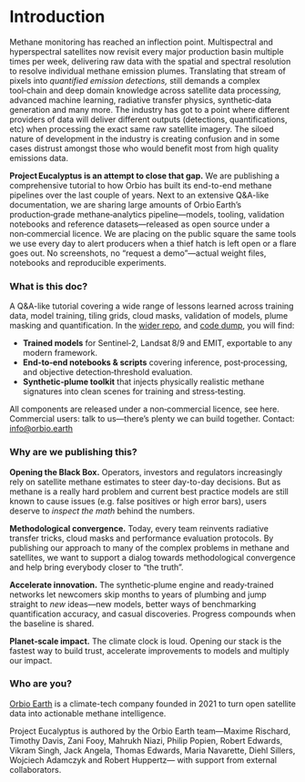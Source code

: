 # Introduction


Methane monitoring has reached an inflection point. Multispectral and hyperspectral satellites now revisit every major production basin multiple times per week, delivering raw data with the spatial and spectral resolution to resolve individual methane emission plumes. Translating that stream of pixels into *quantified emission detections,* still demands a complex tool‑chain and deep domain knowledge across  satellite data process*ing,* advanced machine learning, radiative transfer physics, synthetic‑data generation and many more. The industry has got to a point where different providers of data will deliver different outputs (detections, quantifications, etc) when processing the exact same raw satellite imagery. The siloed nature of development in the industry is creating confusion and in some cases distrust amongst those who would benefit most from high quality emissions data.

**Project Eucalyptus is an attempt to close that gap.**
We are publishing a comprehensive tutorial to how Orbio has built its end-to-end methane pipelines over the last couple of years. Next to an extensive Q\&A-like documentation, we are sharing large amounts of Orbio Earth’s production‑grade methane‑analytics pipeline—models, tooling, validation notebooks and reference datasets—released as open source under a non‑commercial licence. We are placing on the public square the same tools we use every day to alert producers when a thief hatch is left open or a flare goes out. No screenshots, no “request a demo”—actual weight files, notebooks and reproducible experiments.

### What is this doc?

A Q&A-like tutorial covering a wide range of lessons learned across training data, model training, tiling grids, cloud masks, validation of models, plume masking and quantification. In the [wider repo](https://github.com/Orbio-Earth/Project-Eucalyptus), and [code dump](https://github.com/Orbio-Earth/Eucalyptus-code-archive), you will find:

* **Trained models** for Sentinel‑2, Landsat 8/9 and EMIT, exportable to any modern framework.
* **End‑to‑end notebooks & scripts** covering inference, post‑processing, and objective detection‑threshold evaluation.
* **Synthetic‑plume toolkit** that injects physically realistic methane signatures into clean scenes for training and stress‑testing.

All components are released under a non‑commercial licence, see here. Commercial users: talk to us—there’s plenty we can build together. Contact: info@orbio.earth

### Why are we publishing this?

**Opening the Black Box.** Operators, investors and regulators increasingly rely on satellite methane estimates to steer day-to-day decisions. But as methane is a really hard problem and current best practice models are still known to cause issues (e.g. false positives or high error bars), users deserve to *inspect the math* behind the numbers.

**Methodological convergence.** Today, every team reinvents radiative transfer tricks, cloud masks and performance evaluation protocols. By publishing our approach to many of the complex problems in methane and satellites,  we want to support a dialog towards methodological convergence and help bring everybody closer to “the truth”.

**Accelerate innovation.** The synthetic‑plume engine and ready‑trained networks let newcomers skip months to years of plumbing and jump straight to *new* ideas—new models, better ways of benchmarking quantification accuracy, and casual discoveries. Progress compounds when the baseline is shared.

**Planet‑scale impact.** The climate clock is loud. Opening our stack is the fastest way to build trust, accelerate improvements to models and multiply our impact.

### Who are you?

[Orbio Earth](https://orbio.earth) is a climate-tech company founded in 2021 to turn open satellite data into actionable methane intelligence.

Project Eucalyptus is authored by the Orbio Earth team—Maxime Rischard, Timothy Davis, Zani Fooy, Mahrukh Niazi, Philip Popien, Robert Edwards, Vikram Singh, Jack Angela, Thomas Edwards, Maria Navarette, Diehl Sillers, Wojciech Adamczyk and Robert Huppertz— with support from external collaborators.